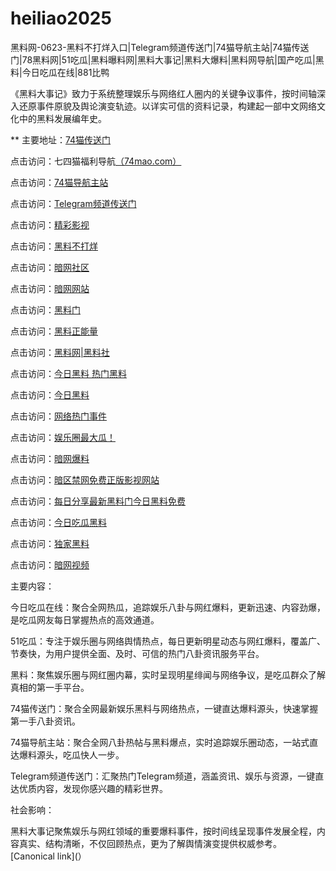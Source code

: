 # heiliao2025
黑料网-0623-黑料不打烊入口|Telegram频道传送门|74猫导航主站|74猫传送门|78黑料网|51吃瓜|黑料曝料网|黑料大事记|黑料大爆料|黑料网导航|国产吃瓜|黑料|今日吃瓜在线|881比鸭

《黑料大事记》致力于系统整理娱乐与网络红人圈内的关键争议事件，按时间轴深入还原事件原貌及舆论演变轨迹。以详实可信的资料记录，构建起一部中文网络文化中的黑料发展编年史。

** 主要地址：<a href="https://74mao.com/">74猫传送门</a>

点击访问：七四猫福利导航<a href="https://74mao.com/">（74mao.com）</a>

点击访问：<a href="https://74mao.com/">74猫导航主站</a>

点击访问：<a href="https://74mao.com/">Telegram频道传送门</a>

点击访问：<a href="https://hj-216.pages.dev/">精彩影视</a>

点击访问：<a href="https://hl416.pages.dev/">黑料不打烊</a>

点击访问：<a href="https://aw1-02.pages.dev/">暗网社区</a>

点击访问：<a href="https://hl399.pages.dev/">暗网网站</a>

点击访问：<a href="https://hl403.pages.dev/">黑料门</a>

点击访问：<a href="https://hl380.pages.dev/">黑料正能量</a>

点击访问：<a href="https://hl395.pages.dev/">黑料网|黑料社</a>

点击访问：<a href="https://hl381.pages.dev/">今日黑料 热门黑料</a>

点击访问：<a href="https://hl401.pages.dev/">今日黑料</a>

点击访问：<a href="https://hl406.pages.dev/">网络热门事件</a>

点击访问：<a href="https://hl399.pages.dev/">娱乐圈最大瓜！</a>

点击访问：<a href="https://aw6-10.pages.dev/">暗网爆料</a>

点击访问：<a href="https://aw5-09.pages.dev/">暗区禁网免费正版影视网站</a>

点击访问：<a href="https://hl397.pages.dev/">每日分享最新黑料门今日黑料免费</a>

点击访问：<a href="https://hl446.pages.dev/">今日吃瓜黑料</a>

点击访问：<a href="https://hl386.pages.dev/">独家黑料</a>

点击访问：<a href="https://aw8-01.pages.dev/">暗网视频</a>

主要内容：

今日吃瓜在线：聚合全网热瓜，追踪娱乐八卦与网红爆料，更新迅速、内容劲爆，是吃瓜网友每日掌握热点的高效通道。

51吃瓜：专注于娱乐圈与网络舆情热点，每日更新明星动态与网红爆料，覆盖广、节奏快，为用户提供全面、及时、可信的热门八卦资讯服务平台。

黑料：聚焦娱乐圈与网红圈内幕，实时呈现明星绯闻与网络争议，是吃瓜群众了解真相的第一手平台。

74猫传送门：聚合全网最新娱乐黑料与网络热点，一键直达爆料源头，快速掌握第一手八卦资讯。

74猫导航主站：聚合全网八卦热帖与黑料爆点，实时追踪娱乐圈动态，一站式直达爆料源头，吃瓜快人一步。

Telegram频道传送门：汇聚热门Telegram频道，涵盖资讯、娱乐与资源，一键直达优质内容，发现你感兴趣的精彩世界。

社会影响：

黑料大事记聚焦娱乐与网红领域的重要爆料事件，按时间线呈现事件发展全程，内容真实、结构清晰，不仅回顾热点，更为了解舆情演变提供权威参考。
[Canonical link](）
